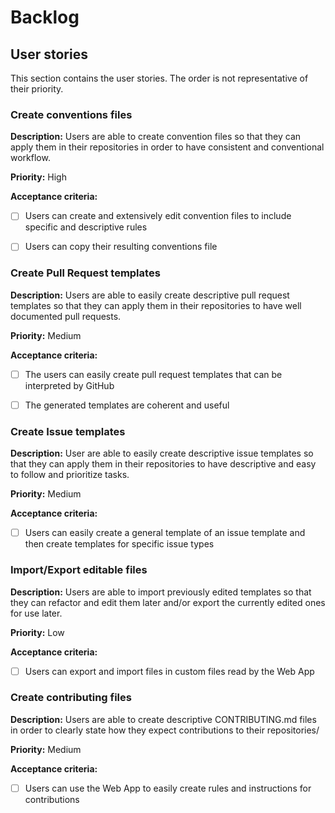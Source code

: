 # Backlog

## User stories

This section contains the user stories. The order is not representative of their priority.

### Create conventions files

**Description:** Users are able to create convention files so that they can apply them in their repositories in order to have consistent and conventional workflow.

**Priority:** High

**Acceptance criteria:**

- [ ] Users can create and extensively edit convention files to include specific and descriptive rules

- [ ] Users can copy their resulting conventions file


### Create Pull Request templates

**Description:** Users are able to easily create descriptive pull request templates so that they can apply them in their repositories to have well documented pull requests.

**Priority:** Medium

**Acceptance criteria:**

- [ ] The users can easily create pull request templates that can be interpreted by GitHub

- [ ] The generated templates are coherent and useful


### Create Issue templates

**Description:** User are able to easily create descriptive issue templates so that they can apply them in their repositories to have descriptive and easy to follow and prioritize tasks.

**Priority:** Medium

**Acceptance criteria:**

- [ ] Users can easily create a general template of an issue template and then create templates for specific issue types


### Import/Export editable files

**Description:** Users are able to import previously edited templates so that they can refactor and edit them later and/or export the currently edited ones for use later.

**Priority:** Low

**Acceptance criteria:**

- [ ] Users can export and import files in custom files read by the Web App


### Create contributing files

**Description:** Users are able to create descriptive CONTRIBUTING.md files in order to clearly state how they expect contributions to their repositories/

**Priority:** Medium

**Acceptance criteria:**

- [ ] Users can use the Web App to easily create rules and instructions for contributions